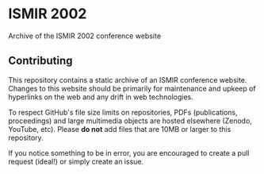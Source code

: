 # ISMIR 2002

Archive of the ISMIR 2002 conference website

## Contributing

This repository contains a static archive of an ISMIR conference website. Changes to this website should be primarily for maintenance and upkeep of hyperlinks on the web and any drift in web technologies.

To respect GitHub's file size limits on repositories, PDFs (publications, proceedings) and large multimedia objects are hosted elsewhere (Zenodo, YouTube, etc). Please **do not** add files that are 10MB or larger to this repository.

If you notice something to be in error, you are encouraged to create a pull request (ideal!) or simply create an issue.
